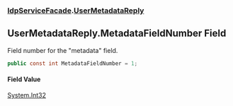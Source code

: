 ### [IdpServiceFacade](../index.md 'IdpServiceFacade').[UserMetadataReply](index.md 'IdpServiceFacade\.UserMetadataReply')

## UserMetadataReply\.MetadataFieldNumber Field

Field number for the "metadata" field\.

```csharp
public const int MetadataFieldNumber = 1;
```

#### Field Value
[System\.Int32](https://learn.microsoft.com/en-us/dotnet/api/system.int32 'System\.Int32')